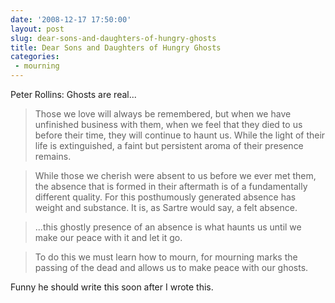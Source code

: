 ```yaml
---
date: '2008-12-17 17:50:00'
layout: post
slug: dear-sons-and-daughters-of-hungry-ghosts
title: Dear Sons and Daughters of Hungry Ghosts
categories:
 - mourning
---
```


<a class="dead">Peter Rollins: Ghosts are real...</a>

> Those we love will always be remembered, but when we have unfinished business with them, when we feel that they died to us before their time, they will continue to haunt us. While the light of their life is extinguished, a faint but persistent aroma of their presence remains.

> While those we cherish were absent to us before we ever met them, the absence that is formed in their aftermath is of a fundamentally different quality. For this posthumously generated absence has weight and substance. It is, as Sartre would say, a felt absence.

> ...this ghostly presence of an absence is what haunts us until we make our peace with it and let it go.

> To do this we must learn how to mourn, for mourning marks the passing of the dead and allows us to make peace with our ghosts.

Funny he should write this soon after I wrote <a class="dead">this</a>.
